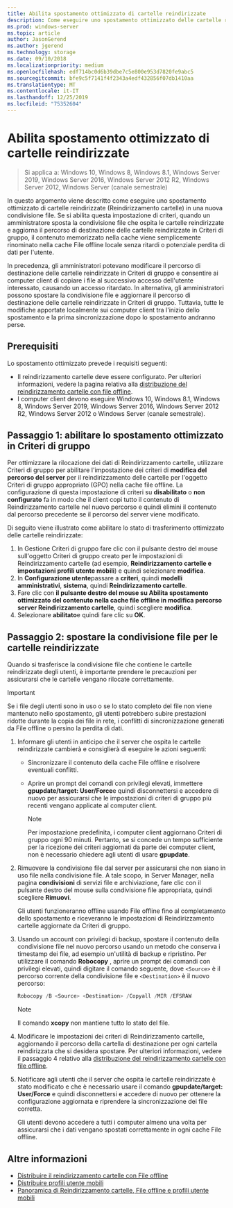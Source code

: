 ```yaml
---
title: Abilita spostamento ottimizzato di cartelle reindirizzate
description: Come eseguire uno spostamento ottimizzato delle cartelle reindirizzate in una nuova condivisione file.
ms.prod: windows-server
ms.topic: article
author: JasonGerend
ms.author: jgerend
ms.technology: storage
ms.date: 09/10/2018
ms.localizationpriority: medium
ms.openlocfilehash: edf714bc0d6b39dbe7c5e800e953d7820fe9abc5
ms.sourcegitcommit: bfe9c5f7141f4f2343a4edf432856f07db1410aa
ms.translationtype: MT
ms.contentlocale: it-IT
ms.lasthandoff: 12/25/2019
ms.locfileid: "75352604"
---
```

# <a name="enable-optimized-moves-of-redirected-folders"></a>Abilita spostamento ottimizzato di cartelle reindirizzate

>Si applica a: Windows 10, Windows 8, Windows 8.1, Windows Server 2019, Windows Server 2016, Windows Server 2012 R2, Windows Server 2012, Windows Server (canale semestrale)

In questo argomento viene descritto come eseguire uno spostamento ottimizzato di cartelle reindirizzate (Reindirizzamento cartelle) in una nuova condivisione file. Se si abilita questa impostazione di criteri, quando un amministratore sposta la condivisione file che ospita le cartelle reindirizzate e aggiorna il percorso di destinazione delle cartelle reindirizzate in Criteri di gruppo, il contenuto memorizzato nella cache viene semplicemente rinominato nella cache File offline locale senza ritardi o potenziale perdita di dati per l'utente.

In precedenza, gli amministratori potevano modificare il percorso di destinazione delle cartelle reindirizzate in Criteri di gruppo e consentire ai computer client di copiare i file al successivo accesso dell'utente interessato, causando un accesso ritardato. In alternativa, gli amministratori possono spostare la condivisione file e aggiornare il percorso di destinazione delle cartelle reindirizzate in Criteri di gruppo. Tuttavia, tutte le modifiche apportate localmente sui computer client tra l'inizio dello spostamento e la prima sincronizzazione dopo lo spostamento andranno perse.

## <a name="prerequisites"></a>Prerequisiti

Lo spostamento ottimizzato prevede i requisiti seguenti:

- Il reindirizzamento cartelle deve essere configurato. Per ulteriori informazioni, vedere la pagina relativa alla [distribuzione del reindirizzamento cartelle con file offline](deploy-folder-redirection.md).
- I computer client devono eseguire Windows 10, Windows 8.1, Windows 8, Windows Server 2019, Windows Server 2016, Windows Server 2012 R2, Windows Server 2012 o Windows Server (canale semestrale).

## <a name="step-1-enable-optimized-move-in-group-policy"></a>Passaggio 1: abilitare lo spostamento ottimizzato in Criteri di gruppo

Per ottimizzare la rilocazione dei dati di Reindirizzamento cartelle, utilizzare Criteri di gruppo per abilitare l'impostazione dei criteri di **modifica del percorso del server** per il reindirizzamento delle cartelle per l'oggetto Criteri di gruppo appropriato (GPO) nella cache file offline. La configurazione di questa impostazione di criteri su **disabilitato** o **non configurato** fa in modo che il client copi tutto il contenuto di Reindirizzamento cartelle nel nuovo percorso e quindi elimini il contenuto dal percorso precedente se il percorso del server viene modificato.

Di seguito viene illustrato come abilitare lo stato di trasferimento ottimizzato delle cartelle reindirizzate:

1. In Gestione Criteri di gruppo fare clic con il pulsante destro del mouse sull'oggetto Criteri di gruppo creato per le impostazioni di Reindirizzamento cartelle (ad esempio, **Reindirizzamento cartelle e impostazioni profili utente mobili**) e quindi selezionare **modifica**.
2. In **Configurazione utente**passare a **criteri**, quindi **modelli amministrativi**, **sistema**, quindi **Reindirizzamento cartelle**.
3. Fare clic con **il pulsante destro del mouse su Abilita spostamento ottimizzato del contenuto nella cache file offline in modifica percorso server Reindirizzamento cartelle**, quindi scegliere **modifica**.
4. Selezionare **abilitato**e quindi fare clic su **OK**.

## <a name="step-2-relocate-the-file-share-for-redirected-folders"></a>Passaggio 2: spostare la condivisione file per le cartelle reindirizzate

Quando si trasferisce la condivisione file che contiene le cartelle reindirizzate degli utenti, è importante prendere le precauzioni per assicurarsi che le cartelle vengano rilocate correttamente.

>[!IMPORTANT]
>Se i file degli utenti sono in uso o se lo stato completo del file non viene mantenuto nello spostamento, gli utenti potrebbero subire prestazioni ridotte durante la copia dei file in rete, i conflitti di sincronizzazione generati da File offline o persino la perdita di dati.

1. Informare gli utenti in anticipo che il server che ospita le cartelle reindirizzate cambierà e consiglierà di eseguire le azioni seguenti:

      - Sincronizzare il contenuto della cache File offline e risolvere eventuali conflitti.
      - Aprire un prompt dei comandi con privilegi elevati, immettere **gpupdate/target: User/Force**e quindi disconnettersi e accedere di nuovo per assicurarsi che le impostazioni di criteri di gruppo più recenti vengano applicate al computer client.

        >[!NOTE]
        >Per impostazione predefinita, i computer client aggiornano Criteri di gruppo ogni 90 minuti. Pertanto, se si concede un tempo sufficiente per la ricezione dei criteri aggiornati da parte dei computer client, non è necessario chiedere agli utenti di usare **gpupdate**.
2. Rimuovere la condivisione file dal server per assicurarsi che non siano in uso file nella condivisione file. A tale scopo, in Server Manager, nella pagina **condivisioni** di servizi file e archiviazione, fare clic con il pulsante destro del mouse sulla condivisione file appropriata, quindi scegliere **Rimuovi**.

    Gli utenti funzioneranno offline usando File offline fino al completamento dello spostamento e riceveranno le impostazioni di Reindirizzamento cartelle aggiornate da Criteri di gruppo.

3. Usando un account con privilegi di backup, spostare il contenuto della condivisione file nel nuovo percorso usando un metodo che conserva i timestamp dei file, ad esempio un'utilità di backup e ripristino. Per utilizzare il comando **Robocopy** , aprire un prompt dei comandi con privilegi elevati, quindi digitare il comando seguente, dove ```<Source>``` è il percorso corrente della condivisione file e ```<Destination>``` è il nuovo percorso:

    ```PowerShell
    Robocopy /B <Source> <Destination> /Copyall /MIR /EFSRAW
    ```

    >[!NOTE]
    >Il comando **xcopy** non mantiene tutto lo stato del file.
4. Modificare le impostazioni dei criteri di Reindirizzamento cartelle, aggiornando il percorso della cartella di destinazione per ogni cartella reindirizzata che si desidera spostare. Per ulteriori informazioni, vedere il passaggio 4 relativo alla [distribuzione del reindirizzamento cartelle con file offline](deploy-folder-redirection.md).
5. Notificare agli utenti che il server che ospita le cartelle reindirizzate è stato modificato e che è necessario usare il comando **gpupdate/target: User/Force** e quindi disconnettersi e accedere di nuovo per ottenere la configurazione aggiornata e riprendere la sincronizzazione dei file corretta.

    Gli utenti devono accedere a tutti i computer almeno una volta per assicurarsi che i dati vengano spostati correttamente in ogni cache File offline.

## <a name="more-information"></a>Altre informazioni

* [Distribuire il reindirizzamento cartelle con File offline](deploy-folder-redirection.md)
* [Distribuire profili utente mobili](deploy-roaming-user-profiles.md)
* [Panoramica di Reindirizzamento cartelle, File offline e profili utente mobili](folder-redirection-rup-overview.md)